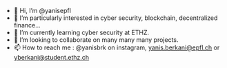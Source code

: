 - 👋 Hi, I’m @yanisepfl
- 👀 I’m particularly interested in cyber security, blockchain, decentralized finance...
- 🌱 I’m currently learning cyber security at ETHZ.
- 💞️ I’m looking to collaborate on many many many projects.
- 📫 How to reach me : @yanisbrk on instagram, yanis.berkani@epfl.ch or yberkani@student.ethz.ch

<!---
yanisepfl/yanisepfl is a ✨ special ✨ repository because its `README.md` (this file) appears on your GitHub profile.
You can click the Preview link to take a look at your changes.
--->
